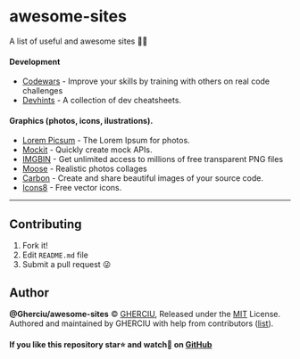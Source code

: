 # awesome-sites
A list of useful and awesome sites 📑😻

#### Development
- [Codewars](https://www.codewars.com/) - Improve your skills by training with others on real code challenges
- [Devhints](https://devhints.io/) - A collection of dev cheatsheets.
#### Graphics (photos, icons, ilustrations).
- [Lorem Picsum](https://picsum.photos/) - The Lorem Ipsum for photos.
- [Mockit](https://mockit.netlify.com/) - Quickly create mock APIs.
- [IMGBIN](https://imgbin.com/) - Get unlimited access to millions of free transparent PNG files
- [Moose](https://photos.icons8.com/) - Realistic photos collages
- [Carbon](https://carbon.now.sh) - Create and share beautiful images of your source code.
- [Icons8](https://icons8.ru) - Free vector icons.

---

## Contributing

1. Fork it!
2. Edit `README.md` file
3. Submit a pull request 😜

## Author

**@Gherciu/awesome-sites** © [GHERCIU](https://github.com/Gherciu), Released under the [MIT](./LICENSE) License.<br>
Authored and maintained by GHERCIU with help from contributors ([list](https://github.com/Gherciu/awesome-sites/contributors)).

#### If you like this repository star⭐ and watch👀 on [GitHub](https://github.com/Gherciu/awesome-sites)
